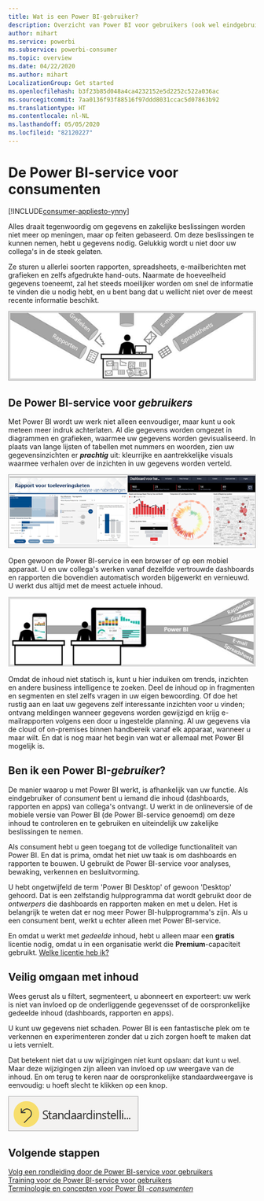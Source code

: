 ```yaml
---
title: Wat is een Power BI-gebruiker?
description: Overzicht van Power BI voor gebruikers (ook wel eindgebruikers of zakelijke gebruikers genoemd).
author: mihart
ms.service: powerbi
ms.subservice: powerbi-consumer
ms.topic: overview
ms.date: 04/22/2020
ms.author: mihart
LocalizationGroup: Get started
ms.openlocfilehash: b3f23b85d048a4ca4232152e5d2252c522a036ac
ms.sourcegitcommit: 7aa0136f93f88516f97ddd8031ccac5d07863b92
ms.translationtype: HT
ms.contentlocale: nl-NL
ms.lasthandoff: 05/05/2020
ms.locfileid: "82120227"
---
```

# <a name="the-power-bi-service-for-consumers"></a>De Power BI-service voor consumenten

[!INCLUDE[consumer-appliesto-ynny](../includes/consumer-appliesto-ynny.md)]

Alles draait tegenwoordig om gegevens en zakelijke beslissingen worden niet meer op meningen, maar op feiten gebaseerd. Om deze beslissingen te kunnen nemen, hebt u gegevens nodig. Gelukkig wordt u niet door uw collega's in de steek gelaten.     
 
Ze sturen u allerlei soorten rapporten, spreadsheets, e-mailberichten met grafieken en zelfs afgedrukte hand-outs. Naarmate de hoeveelheid gegevens toeneemt, zal het steeds moeilijker worden om snel de informatie te vinden die u nodig hebt, en u bent bang dat u wellicht niet over de meest recente informatie beschikt.  
 
![Power BI-dashboard](media/end-user-consumer/power-bi-consumer-pipes.png)

## <a name="the-power-bi-service-for-consumers"></a>De Power BI-service voor *gebruikers*

Met Power BI wordt uw werk niet alleen eenvoudiger, maar kunt u ook meteen meer indruk achterlaten. Al die gegevens worden omgezet in diagrammen en grafieken, waarmee uw gegevens worden gevisualiseerd. In plaats van lange lijsten of tabellen met nummers en woorden, zien uw gegevensinzichten er ***prachtig*** uit: kleurrijke en aantrekkelijke visuals waarmee verhalen over de inzichten in uw gegevens worden verteld. 

![Power BI-dashboard](media/end-user-consumer/power-bi-consumer-examples.png)
 
Open gewoon de Power BI-service in een browser of op een mobiel apparaat. U en uw collega's werken vanaf dezelfde vertrouwde dashboards en rapporten die bovendien automatisch worden bijgewerkt en vernieuwd. U werkt dus altijd met de meest actuele inhoud.   

![Power BI-dashboard](media/end-user-consumer/power-bi-funnel.png)

Omdat de inhoud niet statisch is, kunt u hier induiken om trends, inzichten en andere business intelligence te zoeken. Deel de inhoud op in fragmenten en segmenten en stel zelfs vragen in uw eigen bewoording. Of doe het rustig aan en laat uw gegevens zelf interessante inzichten voor u vinden; ontvang meldingen wanneer gegevens worden gewijzigd en krijg e-mailrapporten volgens een door u ingestelde planning. Al uw gegevens via de cloud of on-premises binnen handbereik vanaf elk apparaat, wanneer u maar wilt. En dat is nog maar het begin van wat er allemaal met Power BI mogelijk is. 

## <a name="am-i-a-power-bi-consumer"></a>Ben ik een Power BI-*gebruiker*?

De manier waarop u met Power BI werkt, is afhankelijk van uw functie. Als eindgebruiker of *consument* bent u iemand die inhoud (dashboards, rapporten en apps) van collega's ontvangt. U werkt in de onlineversie of de mobiele versie van Power BI (de Power BI-service genoemd) om deze inhoud te controleren en te gebruiken en uiteindelijk uw zakelijke beslissingen te nemen. 
   
Als consument hebt u geen toegang tot de volledige functionaliteit van Power BI. En dat is prima, omdat het niet uw taak is om dashboards en rapporten te bouwen. U gebruikt de Power BI-service voor analyses, bewaking, verkennen en besluitvorming. 

U hebt ongetwijfeld de term 'Power BI Desktop' of gewoon 'Desktop' gehoord. Dat is een zelfstandig hulpprogramma dat wordt gebruikt door de *ontwerpers* die dashboards en rapporten maken en met u delen.  Het is belangrijk te weten dat er nog meer Power BI-hulpprogramma's zijn. Als u een consument bent, werkt u echter alleen met Power BI-service. 

En omdat u werkt met *gedeelde* inhoud, hebt u alleen maar een **gratis** licentie nodig, omdat u in een organisatie werkt die **Premium**-capaciteit gebruikt. [Welke licentie heb ik?](end-user-license.md)


## <a name="safely-interact-with-content"></a>Veilig omgaan met inhoud 
Wees gerust als u filtert, segmenteert, u abonneert en exporteert: uw werk is niet van invloed op de onderliggende gegevensset of de oorspronkelijke gedeelde inhoud (dashboards, rapporten en apps).  

U kunt uw gegevens niet schaden.  Power BI is een fantastische plek om te verkennen en experimenteren zonder dat u zich zorgen hoeft te maken dat u iets vernielt.  
 
Dat betekent niet dat u uw wijzigingen niet kunt opslaan: dat kunt u wel. Maar deze wijzigingen zijn alleen van invloed op uw weergave van de inhoud. En om terug te keren naar de oorspronkelijke standaardweergave is eenvoudig: u hoeft slecht te klikken op een knop.  

![Power BI-dashboard](media/end-user-consumer/power-bi-reset.png)


## <a name="next-steps"></a>Volgende stappen

[Volg een rondleiding door de Power BI-service voor gebruikers](end-user-reading-view.md)    
[Training voor de Power BI-service voor gebruikers](https://docs.microsoft.com/learn/paths/consume-data-with-power-bi/)    
[Terminologie en concepten voor Power BI *-consumenten*](end-user-basic-concepts.md)    

